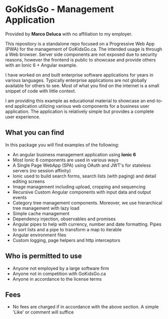 # GoKidsGo - Management Application  

Provided by **Marco Deluca** with no affiliation to my employer.  


This repository is a standalone repo focused on a Progressive Web App (PWA) for the management of GoKidsGo.ca.  The intended usage is through a Web browser.  Server side components are not exposed due to security reasons, however the frontend is public to showcase and provide others with an Ionic 6 + Angular example. 

I have worked on and built enterprise software applications for years in various languages.  Typically enterprise applications are not globally available for others to see.  Most of what you find on the internet is a small snippet of code with little context.  

I am providing this example as educational material to showcase an end-to-end application utilizing various web  components for a business user application.  The application is relatively simple but provides a complete user experience.  

## What you can find   
In this package you will find examples of the following:   
* An angular business management application using **Ionic 6**   
* Most Ionic 6 components are used in various ways  
* A Single Page WebApp (SPA) using OAuth and JWT's for stateless servers (no session affinity)   
* Ionic used to build search forms, search lists (with paging) and detail editing screens  
* Image management including upload, cropping and sequencing  
* Recursive Custom Angular components with input data and output events 
* Category tree management components.  Moreover, we use hierarchical tree management with lazy load   
* Simple cache management 
* Dependency injection, observables and promises 
* Angular pipes to help with currency, number and date formatting.  Pipes to sort lists and a pipe to transform a map to iterable  
* Angular environment files 
* Custom logging, page helpers and http interceptors  

## Who is permitted to use 
* Anyone not employed by a large software firm 
* Anyone not in competition with GoKidsGo.ca  
* Anyone in accordance to the license terms  

## Fees  
* No fees are charged if in accordance with the above section.  A simple 'Like' or comment will suffice  





